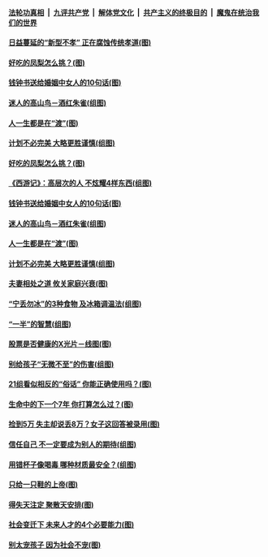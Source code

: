 

####  [法轮功真相](../../../../basic/blob/master/README.md?t=08031531) &nbsp;|&nbsp; [九评共产党](../../../../9ping.md/blob/master/README.md?t=08031531) &nbsp;|&nbsp; [解体党文化](../../../../jtdwh.md/blob/master/README.md?t=08031531)  &nbsp;|&nbsp; [共产主义的终极目的](../../../../gczydzjmd.md/blob/master/README.md?t=08031531) &nbsp;|&nbsp; [魔鬼在统治我们的世界](../../../../mgztzwmdsj.md/blob/master/README.md?t=08031531) 

#### [日益蔓延的“新型不孝” 正在腐蚀传统孝道(图)](../pages/p8/941742.md?t=08031531) 

#### [好吃的凤梨怎么挑？(图)](../pages/p8/941542.md?t=08031531) 

#### [钱钟书送给婚姻中女人的10句话(图)](../pages/p8/941525.md?t=08031531) 

#### [迷人的高山鸟－酒红朱雀(组图)](../pages/p8/941571.md?t=08031531) 

#### [人一生都是在“渡”(图)](../pages/p8/941181.md?t=08031531) 

#### [计划不必完美 大略更胜谨慎(组图)](../pages/p8/941550.md?t=08031531) 

#### [好吃的凤梨怎么挑？(图)](../pages/p8/941542.md?t=08031531) 

#### [《西游记》：高层次的人 不炫耀4样东西(组图)](../pages/p8/941369.md?t=08031531) 

#### [钱钟书送给婚姻中女人的10句话(图)](../pages/p8/941525.md?t=08031531) 

#### [迷人的高山鸟－酒红朱雀(组图)](../pages/p8/941571.md?t=08031531) 

#### [人一生都是在“渡”(图)](../pages/p8/941181.md?t=08031531) 

#### [计划不必完美 大略更胜谨慎(组图)](../pages/p8/941550.md?t=08031531) 

#### [夫妻相处之道 攸关家庭兴衰(图)](../pages/p8/941544.md?t=08031531) 

#### [“宁丢勿冰”的3种食物 及冰箱调温法(组图)](../pages/p8/941474.md?t=08031531) 

#### [“一半”的智慧(组图)](../pages/p8/941372.md?t=08031531) 

#### [股票是否健康的X光片－线图(图)](../pages/p8/941444.md?t=08031531) 

#### [别给孩子“无微不至”的伤害(组图)](../pages/p8/941358.md?t=08031531) 

#### [21组看似相反的“俗话” 你能正确使用吗？(图)](../pages/p8/940817.md?t=08031531) 

#### [生命中的下一个7年 你打算怎么过？(图)](../pages/p8/941164.md?t=08031531) 

#### [捡到5万 失主却说丢8万？女子这回答被录用(图)](../pages/p8/941335.md?t=08031531) 

#### [信任自己 不一定要成为别人的期待(组图)](../pages/p8/941322.md?t=08031531) 

#### [用错杯子像喝毒 哪种材质最安全？(组图)](../pages/p8/941320.md?t=08031531) 

#### [只给一只鞋的上帝(图)](../pages/p8/941178.md?t=08031531) 

#### [得失天注定 聚散天安排(图)](../pages/p8/941237.md?t=08031531) 

#### [社会变迁下 未来人才的4个必要能力(图)](../pages/p8/941222.md?t=08031531) 

#### [别太宠孩子 因为社会不宠(图)](../pages/p8/941205.md?t=08031531) 

